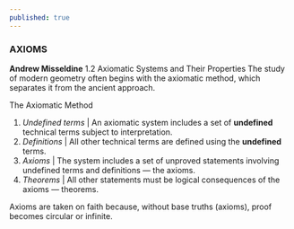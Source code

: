 ```yaml
---
published: true
---
```


### AXIOMS

**Andrew Misseldine**
1.2 Axiomatic Systems and Their Properties
The study of modern geometry often begins with the axiomatic method, which separates it from the ancient approach.

The Axiomatic Method
1. *Undefined terms* | An axiomatic system includes a set of **undefined** technical terms subject to interpretation.
2. *Definitions* | All other technical terms are defined using the **undefined** terms.
3. *Axioms* | The system includes a set of unproved statements involving undefined terms and definitions — the axioms.
4. *Theorems* | All other statements must be logical consequences of the axioms — theorems.

Axioms are taken on faith because, without base truths (axioms), proof becomes circular or infinite.